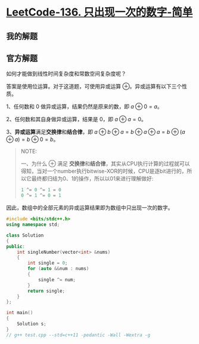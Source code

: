 # [LeetCode-136. 只出现一次的数字-简单](https://leetcode.cn/problems/single-number/) 



## 我的解题



## 官方解题

如何才能做到线性时间复杂度和常数空间复杂度呢？

答案是使用位运算。对于这道题，可使用异或运算 $\oplus$。异或运算有以下三个性质。

1、任何数和 $0$ 做异或运算，结果仍然是原来的数，即 $a \oplus 0=a$。

2、任何数和其自身做异或运算，结果是 $0$，即 $a \oplus a=0$。

3、**异或运算**满足**交换律**和**结合律**，即 $a \oplus b \oplus a=b \oplus a \oplus a=b \oplus (a \oplus a)=b \oplus0=b$。

> NOTE:
>
> 一、为什么 $\oplus$ 满足 **交换律**和**结合律**，其实从CPU执行计算的过程就可以得知，当对一个number执行bitwise-XOR的时候，CPU是逐bit进行的，所以它最终都归结为0、1的操作，所以以01来进行理解做好:
>
> ```C++
> 1 ^= 0 ^= 1 = 0
> 0 ^= 1 ^= 0 = 1
> ```
>
> 

因此，数组中的全部元素的异或运算结果即为数组中只出现一次的数字。



```C++
#include <bits/stdc++.h>
using namespace std;

class Solution
{
public:
	int singleNumber(vector<int> &nums)
	{
		int single = 0;
		for (auto &&num : nums)
		{
			single ^= num;
		}
		return single;
	}
};

int main()
{
	Solution s;
}
// g++ test.cpp --std=c++11 -pedantic -Wall -Wextra -g

```

